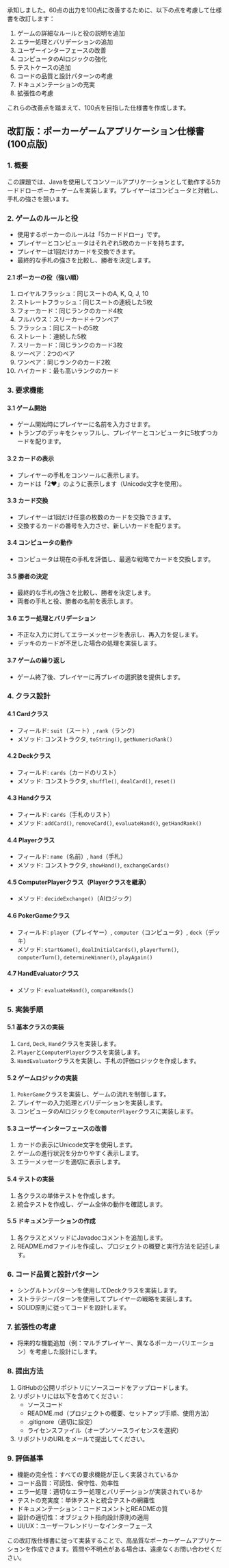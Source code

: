 ﻿承知しました。60点の出力を100点に改善するために、以下の点を考慮して仕様書を改訂します：

1. ゲームの詳細なルールと役の説明を追加
2. エラー処理とバリデーションの追加
3. ユーザーインターフェースの改善
4. コンピュータのAIロジックの強化
5. テストケースの追加
6. コードの品質と設計パターンの考慮
7. ドキュメンテーションの充実
8. 拡張性の考慮

これらの改善点を踏まえて、100点を目指した仕様書を作成します。

## 改訂版：ポーカーゲームアプリケーション仕様書 (100点版)

### 1. 概要
この課題では、Javaを使用してコンソールアプリケーションとして動作する5カードドローポーカーゲームを実装します。プレイヤーはコンピュータと対戦し、手札の強さを競います。

### 2. ゲームのルールと役
- 使用するポーカーのルールは「5カードドロー」です。
- プレイヤーとコンピュータはそれぞれ5枚のカードを持ちます。
- プレイヤーは1回だけカードを交換できます。
- 最終的な手札の強さを比較し、勝者を決定します。

#### 2.1 ポーカーの役（強い順）
1. ロイヤルフラッシュ：同じスートのA, K, Q, J, 10
2. ストレートフラッシュ：同じスートの連続した5枚
3. フォーカード：同じランクのカード4枚
4. フルハウス：スリーカード＋ワンペア
5. フラッシュ：同じスートの5枚
6. ストレート：連続した5枚
7. スリーカード：同じランクのカード3枚
8. ツーペア：2つのペア
9. ワンペア：同じランクのカード2枚
10. ハイカード：最も高いランクのカード

### 3. 要求機能

#### 3.1 ゲーム開始
- ゲーム開始時にプレイヤーに名前を入力させます。
- トランプのデッキをシャッフルし、プレイヤーとコンピュータに5枚ずつカードを配ります。

#### 3.2 カードの表示
- プレイヤーの手札をコンソールに表示します。
- カードは「2♥」のように表示します（Unicode文字を使用）。

#### 3.3 カード交換
- プレイヤーは1回だけ任意の枚数のカードを交換できます。
- 交換するカードの番号を入力させ、新しいカードを配ります。

#### 3.4 コンピュータの動作
- コンピュータは現在の手札を評価し、最適な戦略でカードを交換します。

#### 3.5 勝者の決定
- 最終的な手札の強さを比較し、勝者を決定します。
- 両者の手札と役、勝者の名前を表示します。

#### 3.6 エラー処理とバリデーション
- 不正な入力に対してエラーメッセージを表示し、再入力を促します。
- デッキのカードが不足した場合の処理を実装します。

#### 3.7 ゲームの繰り返し
- ゲーム終了後、プレイヤーに再プレイの選択肢を提供します。

### 4. クラス設計

#### 4.1 Cardクラス
- フィールド: `suit`（スート）, `rank`（ランク）
- メソッド: コンストラクタ, `toString()`, `getNumericRank()`

#### 4.2 Deckクラス
- フィールド: `cards`（カードのリスト）
- メソッド: コンストラクタ, `shuffle()`, `dealCard()`, `reset()`

#### 4.3 Handクラス
- フィールド: `cards`（手札のリスト）
- メソッド: `addCard()`, `removeCard()`, `evaluateHand()`, `getHandRank()`

#### 4.4 Playerクラス
- フィールド: `name`（名前）, `hand`（手札）
- メソッド: コンストラクタ, `showHand()`, `exchangeCards()`

#### 4.5 ComputerPlayerクラス（Playerクラスを継承）
- メソッド: `decideExchange()`（AIロジック）

#### 4.6 PokerGameクラス
- フィールド: `player`（プレイヤー）, `computer`（コンピュータ）, `deck`（デッキ）
- メソッド: `startGame()`, `dealInitialCards()`, `playerTurn()`, `computerTurn()`, `determineWinner()`, `playAgain()`

#### 4.7 HandEvaluatorクラス
- メソッド: `evaluateHand()`, `compareHands()`

### 5. 実装手順

#### 5.1 基本クラスの実装
1. `Card`, `Deck`, `Hand`クラスを実装します。
2. `Player`と`ComputerPlayer`クラスを実装します。
3. `HandEvaluator`クラスを実装し、手札の評価ロジックを作成します。

#### 5.2 ゲームロジックの実装
1. `PokerGame`クラスを実装し、ゲームの流れを制御します。
2. プレイヤーの入力処理とバリデーションを実装します。
3. コンピュータのAIロジックを`ComputerPlayer`クラスに実装します。

#### 5.3 ユーザーインターフェースの改善
1. カードの表示にUnicode文字を使用します。
2. ゲームの進行状況を分かりやすく表示します。
3. エラーメッセージを適切に表示します。

#### 5.4 テストの実装
1. 各クラスの単体テストを作成します。
2. 統合テストを作成し、ゲーム全体の動作を確認します。

#### 5.5 ドキュメンテーションの作成
1. 各クラスとメソッドにJavadocコメントを追加します。
2. README.mdファイルを作成し、プロジェクトの概要と実行方法を記述します。

### 6. コード品質と設計パターン
- シングルトンパターンを使用してDeckクラスを実装します。
- ストラテジーパターンを使用してプレイヤーの戦略を実装します。
- SOLID原則に従ってコードを設計します。

### 7. 拡張性の考慮
- 将来的な機能追加（例：マルチプレイヤー、異なるポーカーバリエーション）を考慮した設計にします。

### 8. 提出方法
1. GitHubの公開リポジトリにソースコードをアップロードします。
2. リポジトリには以下を含めてください：
   - ソースコード
   - README.md（プロジェクトの概要、セットアップ手順、使用方法）
   - .gitignore（適切に設定）
   - ライセンスファイル（オープンソースライセンスを選択）
3. リポジトリのURLをメールで提出してください。

### 9. 評価基準
- 機能の完全性：すべての要求機能が正しく実装されているか
- コード品質：可読性、保守性、効率性
- エラー処理：適切なエラー処理とバリデーションが実装されているか
- テストの充実度：単体テストと統合テストの網羅性
- ドキュメンテーション：コードコメントとREADMEの質
- 設計の適切性：オブジェクト指向設計原則の適用
- UI/UX：ユーザーフレンドリーなインターフェース

この改訂版仕様書に従って実装することで、高品質なポーカーゲームアプリケーションを作成できます。質問や不明点がある場合は、遠慮なくお問い合わせください。